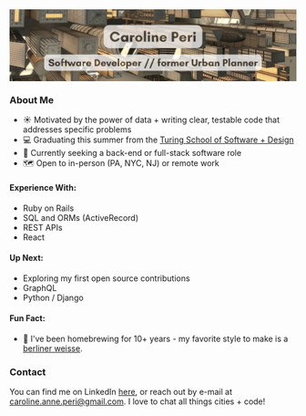 <a href="url">
   <img src="banner_with_text.png" align="center" >
</a>

### About Me
- ☀️ Motivated by the power of data + writing clear, testable code that addresses specific problems
- 💻 Graduating this summer from the [Turing School of Software + Design](https://turing.edu/programs)
- 💼 Currently seeking a back-end or full-stack software role
- 🗺️ Open to in-person (PA, NYC, NJ) or remote work

#### Experience With:
- Ruby on Rails
- SQL and ORMs (ActiveRecord)
- REST APIs
- React

#### Up Next:
- Exploring my first open source contributions
- GraphQL
- Python / Django

#### Fun Fact:
- 🍻 I've been homebrewing for 10+ years - my favorite style to make is a [berliner weisse](https://www.hopculture.com/what-is-a-berliner-weisse/).

### Contact 
You can find me on LinkedIn [here](https://www.linkedin.com/in/carolineperi/), or reach out by e-mail at caroline.anne.peri@gmail.com. I love to chat all things cities + code!
